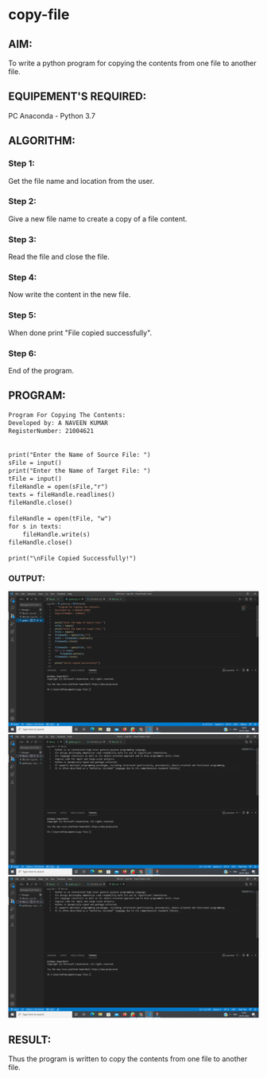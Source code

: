 # copy-file
## AIM:
To write a python program for copying the contents from one file to another file.
## EQUIPEMENT'S REQUIRED: 
PC
Anaconda - Python 3.7
## ALGORITHM: 
### Step 1:
Get the file name and location from the user.
### Step 2: 
 Give a new file name to create a copy of a file content.
### Step 3: 
Read the file and close the file.
### Step 4:  
Now write the content in the new file.
### Step 5: 
When done print "File copied successfully".
### Step 6: 
End of the program.
## PROGRAM:
```
Program For Copying The Contents:
Developed by: A NAVEEN KUMAR
RegisterNumber: 21004621 


print("Enter the Name of Source File: ")
sFile = input()
print("Enter the Name of Target File: ")
tFile = input()
fileHandle = open(sFile,"r")
texts = fileHandle.readlines()
fileHandle.close()

fileHandle = open(tFile, "w")
for s in texts:
    fileHandle.write(s)
fileHandle.close()

print("\nFile Copied Successfully!")
```

### OUTPUT:
![github logo](copy.png)
![github logo](copy1.png)
![github logo](copy2.png)
## RESULT:
Thus the program is written to copy the contents from one file to another file.
